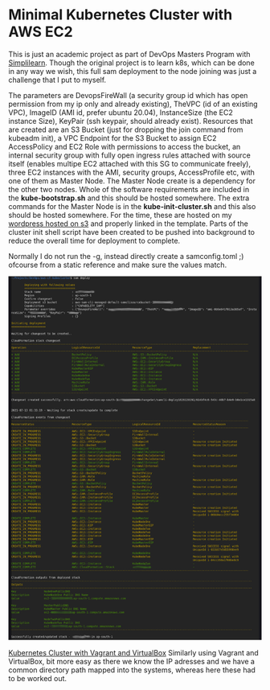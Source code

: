 # Minimal Kubernetes Cluster with AWS EC2

This is just an academic project as part of DevOps Masters Program with [Simplilearn](https://www.simplilearn.com/devops-engineer-masters-program-certification-training). Though the original project is to learn k8s, which can be done in any way we wish, this full sam deployment to the node joining was just a challenge that I put to myself.

The parameters are DevopsFireWall (a security group id which has open permission from my ip only and already existing), TheVPC (id of an existing VPC), ImageID (AMI id, prefer ubuntu 20.04), InstanceSize (the EC2 instance Size), KeyPair (ssh keypair, should already exist). Resources that are created are an S3 Bucket (just for dropping the join command from kubeadm init), a VPC Endpoint for the S3 Bucket to assign EC2 AccessPolicy and EC2 Role with permissions to access the bucket, an internal security group with fully open ingress rules attached with source itself (enables multipe EC2 attached with this SG to communicate freely), three EC2 instances with the AMI, security groups, AccessProfile etc, with one of them as Master Node. The Master Node create is a dependency for the other two nodes. Whole of the software requirements are included in the **kube-bootstrap.sh** and this should be hosted somewhere. The extra commands for the Master Node is in the **kube-init-cluster.sh** and this also should be hosted somewhere. For the time, these are hosted on my [wordpress hosted on s3](https://www.jijutm.com) and properly linked in the template.  Parts of the cluster init shell script have been created to be pushed into background to reduce the overall time for deployment to complete.

Normally I do not run the -g, instead directly create a samconfig.toml ;) ofcourse from a static reference and make sure the values match. 

![sam deploy output log](./aws-sam-deploy.png)

[Kubernetes Cluster with Vagrant and VirtualBox](../../kubernetes-cluster) Similarly using Vagrant and VirtualBox, bit more easy as there we know the IP adresses and we have a common directory path mapped into the systems, whereas here these had to be worked out.